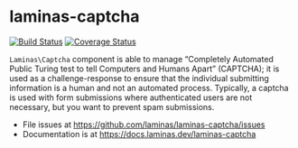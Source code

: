# laminas-captcha

[![Build Status](https://travis-ci.org/laminas/laminas-captcha.svg?branch=master)](https://travis-ci.org/laminas/laminas-captcha)
[![Coverage Status](https://coveralls.io/repos/laminas/laminas-captcha/badge.svg?branch=master)](https://coveralls.io/r/laminas/laminas-captcha?branch=master)

`Laminas\Captcha` component is able to manage “Completely Automated Public Turing
test to tell Computers and Humans Apart” (CAPTCHA); it is used as a challenge-response
to ensure that the individual submitting information is a human and not an
automated process. Typically, a captcha is used with form submissions where
authenticated users are not necessary, but you want to prevent spam submissions.


- File issues at https://github.com/laminas/laminas-captcha/issues
- Documentation is at https://docs.laminas.dev/laminas-captcha
